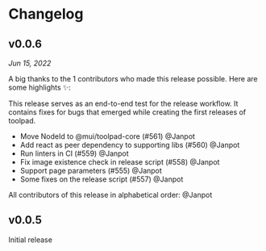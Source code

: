 # Changelog

## v0.0.6

<!-- generated comparing v0.0.5..master -->

_Jun 15, 2022_

A big thanks to the 1 contributors who made this release possible. Here are some highlights ✨:

This release serves as an end-to-end test for the release workflow. It contains fixes for bugs that emerged while creating the first releases of toolpad.

- &#8203;<!-- 6 -->Move NodeId to @mui/toolpad-core (#561) @Janpot
- &#8203;<!-- 5 -->Add react as peer dependency to supporting libs (#560) @Janpot
- &#8203;<!-- 4 -->Run linters in CI (#559) @Janpot
- &#8203;<!-- 3 -->Fix image existence check in release script (#558) @Janpot
- &#8203;<!-- 2 -->Support page parameters (#555) @Janpot
- &#8203;<!-- 1 -->Some fixes on the release script (#557) @Janpot

All contributors of this release in alphabetical order: @Janpot

## v0.0.5

Initial release
